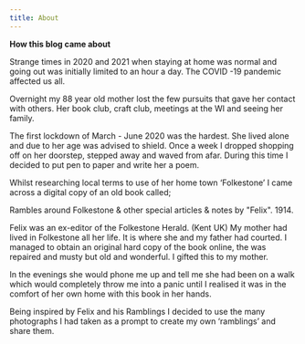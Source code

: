 ```yaml
---
title: About
---
```

**How this blog came about**

Strange times in 2020 and 2021 when staying at home was normal and going out 
was initially limited to an hour a day. The COVID -19 pandemic affected us all.

Overnight my 88 year old mother lost the few pursuits that gave her contact with others.
Her book club, craft club, meetings at the WI and seeing her family.  

The first lockdown of March - June 2020 was the hardest. She lived alone and due to 
her age was advised to shield. 
Once a week I dropped shopping off on her doorstep, stepped away and waved from afar.
During this time I decided to put pen to paper and write her a poem. 

Whilst researching local terms to use of her home town ‘Folkestone’ I came across a digital
copy of an old book called; 

Rambles around Folkestone & other special articles & notes by "Felix". 1914.

Felix was an ex-editor of the Folkestone Herald. (Kent UK)
My mother had lived in Folkestone all her life. It is where she and my father had courted.
I managed to obtain an original hard copy of the book online, the was repaired and musty 
but old and wonderful. I gifted this to my mother.

In the evenings she would phone me up and tell me she had been 
on a walk which would completely throw me into a panic until I realised 
it was in the comfort of her own home with this book in her hands. 

Being inspired by Felix and his Ramblings I decided to use the many photographs I had
taken as a prompt to create my own ‘ramblings’ and share them.